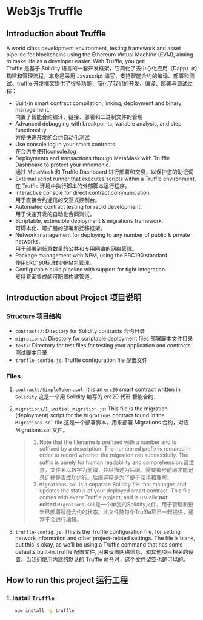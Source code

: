 # Web3js Truffle

## Introduction about Truffle
A world class development environment, testing framework and asset pipeline for blockchains using the Ethereum Virtual Machine (EVM), aiming to make life as a developer easier. With Truffle, you get:<br>
Truffle 是基于 Solidity 语言的一套开发框架，它简化了去中心化应用（Dapp）的构建和管理流程。本身是采用 Javascript 编写，支持智能合约的编译、部署和测试。truffle 开发框架提供了很多功能，简化了我们的开发、编译、部署与调试过程：

- Built-in smart contract compilation, linking, deployment and binary management.<br>
  内置了智能合约编译、链接、部署和二进制文件的管理
- Advanced debugging with breakpoints, variable analysis, and step functionality.<br>方便快速开发的合约自动化测试
- Use console.log in your smart contracts <br>在合约中使用console.log
- Deployments and transactions through MetaMask with Truffle Dashboard to protect your mnemonic.<br>通过 MetaMask 和 Truffle Dashboard 进行部署和交易，以保护您的助记词
- External script runner that executes scripts within a Truffle environment.<br>在 Truffle 环境中执行脚本的外部脚本运行程序。
- Interactive console for direct contract communication.<br>用于直接合约通信的交互式控制台。
- Automated contract testing for rapid development.<br>用于快速开发的自动化合同测试。
- Scriptable, extensible deployment & migrations framework.<br>可脚本化、可扩展的部署和迁移框架。
- Network management for deploying to any number of public & private networks.<br>用于部署到任意数量的公共和专用网络的网络管理。
- Package management with NPM, using the ERC190 standard.<br>使用ERC190标准的NPM包管理。
- Configurable build pipeline with support for tight integration.<br>支持紧密集成的可配置构建管道。

## Introduction about Project 项目说明
### Structure 项目结构
- `contracts/`: Directory for Solidity contracts  合约目录
- `migrations/`: Directory for scriptable deployment files 部署脚本文件目录
- `test/`: Directory for test files for testing your application and contracts 测试脚本目录
- `truffle-config.js`: Truffle configuration file 配置文件

### Files

1. `contracts/SimpleToken.sol`: It is an `erc20` smart contract written in `Solidity`.这是一个用 Solidity 编写的 erc20 代币 智能合约.
2. `migrations/1_initial_migration.js`: This file is the migration (deployment) script for the `Migrations` contract found in the `Migrations.sol` file.这是一个部署脚本，用来部署 Migrations 合约，对应 Migrations.sol 文件。

   > 1. Note that the filename is prefixed with a number and is suffixed by a description. The numbered prefix is required in order to record whether the migration ran successfully. The suffix is purely for human readability and comprehension.请注意，文件名以数字为前缀，并以描述为后缀。需要编号前缀才能记录迁移是否成功运行。后缀纯粹是为了便于阅读和理解。
   > 2. `Migrations.sol` is a separate Solidity file that manages and updates the status of your deployed smart contract. This file comes with every Truffle project, and is usually **not edited**.`Migrations.sol`是一个单独的Solidity文件，用于管理和更新已部署智能合约的状态。此文件随每个Truffle项目一起提供，通常不会进行编辑。

3. `truffle-config.js`: This is the Truffle configuration file, for setting network information and other project-related settings. The file is blank, but this is okay, as we'll be using a Truffle command that has some defaults built-in.Truffle 配置文件, 用来设置网络信息，和其他项目相关的设置。当我们使用内建的默认的 Truffle 命令时，这个文件留空也是可以的。

## How to run this project 运行工程
### 1. Install `Truffle`
```bash
   npm install -g truffle
```
